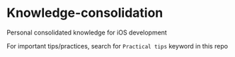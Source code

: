 # Knowledge-consolidation
Personal consolidated knowledge for iOS development

For important tips/practices, search for `Practical tips` keyword in this repo